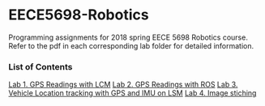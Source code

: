 # EECE5698-Robotics
Programming assignments for 2018 spring EECE 5698 Robotics course. Refer to the pdf in each corresponding lab folder for detailed information.

### List of Contents

[Lab 1. GPS Readings with LCM](https://github.com/amandazhuyilan/EECE5698-Robotics/blob/master/lab1/lab1.pdf) 
[Lab 2. GPS Readings with ROS](https://github.com/amandazhuyilan/EECE5698-Robotics/tree/master/lab2/lab2.pdf)
[Lab 3. Vehicle Location tracking with GPS and IMU on LSM](https://github.com/amandazhuyilan/EECE5698-Robotics/blob/master/lab3/lab3.pdf)
[Lab 4. Image stiching](https://github.com/amandazhuyilan/EECE5698-Robotics/blob/master/lab4/lab4.pdf)
